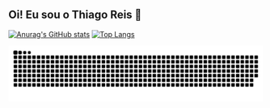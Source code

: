 ## Oi! Eu sou o Thiago Reis 👋

[![Anurag's GitHub stats](https://github-readme-stats.vercel.app/api?username=thiagokings&theme=midnight-purple&show_icons=true&count_private=true)](https://github.com/thiagokings/github-readme-stats)
[![Top Langs](https://github-readme-stats.vercel.app/api/top-langs/?username=thiagokings&theme=midnight-purple&show)](https://github.com/thiagokings/github-readme-stats)


<picture>
  <source media="(prefers-color-scheme: dark)" srcset="https://raw.githubusercontent.com/platane/platane/output/github-contribution-grid-snake-dark.svg">
  <source media="(prefers-color-scheme: light)" srcset="https://raw.githubusercontent.com/platane/platane/output/github-contribution-grid-snake.svg">
  <img alt="github contribution grid snake animation" src="https://raw.githubusercontent.com/platane/platane/output/github-contribution-grid-snake.svg">
</picture>

